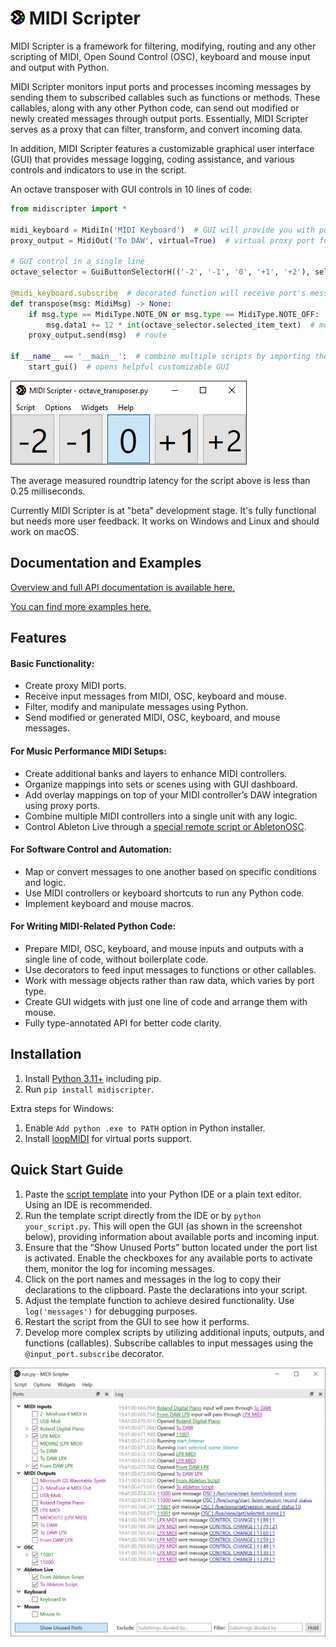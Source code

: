 # <img src="https://raw.githubusercontent.com/Maboroshy/midi-scripter/master/docs/icon.svg" width="23"/> MIDI Scripter

MIDI Scripter is a framework for filtering, modifying, routing and any other
scripting of MIDI, Open Sound Control (OSC), keyboard and mouse input and
output with Python.

MIDI Scripter monitors input ports and processes incoming messages 
by sending them to subscribed callables such as functions or methods. 
These callables, along with any other Python code, can send out modified 
or newly created messages through output ports. Essentially, MIDI Scripter 
serves as a proxy that can filter, transform, and convert incoming data.

In addition, MIDI Scripter features a customizable graphical user interface (GUI) 
that provides message logging, coding assistance, 
and various controls and indicators to use in the script.

An octave transposer with GUI controls in 10 lines of code:

``` python
from midiscripter import *

midi_keyboard = MidiIn('MIDI Keyboard')  # GUI will provide you with port names
proxy_output = MidiOut('To DAW', virtual=True)  # virtual proxy port for output

# GUI control in a single line
octave_selector = GuiButtonSelectorH(('-2', '-1', '0', '+1', '+2'), select='0')

@midi_keyboard.subscribe  # decorated function will receive port's messages
def transpose(msg: MidiMsg) -> None:
	if msg.type == MidiType.NOTE_ON or msg.type == MidiType.NOTE_OFF:  # filter
		msg.data1 += 12 * int(octave_selector.selected_item_text)  # modify
	proxy_output.send(msg)  # route

if __name__ == '__main__':  # combine multiple scripts by importing them
	start_gui()  # opens helpful customizable GUI
```

![Screenshot after some widget arrangement](https://github.com/Maboroshy/midi-scripter/blob/master/examples/octave_transposer/screenshot.png?raw=true)

The average measured roundtrip latency for the script above is less than 0.25 
milliseconds.

Currently MIDI Scripter is at "beta" development stage. It's fully
functional but needs more user feedback. It works on Windows and Linux and
should work on macOS.

## Documentation and Examples

[Overview and full API documentation is available here.](https://maboroshy.github.io/midi-scripter)

[You can find more examples here.](https://github.com/Maboroshy/midi-scripter/tree/master/examples)


## Features

#### Basic Functionality:

- Create proxy MIDI ports.
- Receive input messages from MIDI, OSC, keyboard and mouse.
- Filter, modify and manipulate messages using Python.
- Send modified or generated MIDI, OSC, keyboard, and mouse messages.

#### For Music Performance MIDI Setups:

- Create additional banks and layers to enhance MIDI controllers.
- Organize mappings into sets or scenes using with GUI dashboard.
- Add overlay mappings on top of your MIDI controller’s DAW integration 
  using proxy ports.
- Combine multiple MIDI controllers into a single unit with any logic.
- Control Ableton Live through a [special remote script or AbletonOSC]().

#### For Software Control and Automation:

- Map or convert messages to one another based on specific conditions and logic.
- Use MIDI controllers or keyboard shortcuts to run any Python code.
- Implement keyboard and mouse macros.

#### For Writing MIDI-Related Python Code:

- Prepare MIDI, OSC, keyboard, and mouse inputs and outputs with a single line of code, without boilerplate code.
- Use decorators to feed input messages to functions or other callables.
- Work with message objects rather than raw data, which varies by port type.
- Create GUI widgets with just one line of code and arrange them with mouse.
- Fully type-annotated API for better code clarity.

## Installation

1. Install [Python 3.11+](https://www.python.org/downloads/) including pip.
2. Run `pip install midiscripter`.

Extra steps for Windows:

1. Enable `Add python .exe to PATH` option in Python installer.
2. Install [loopMIDI](https://www.tobias-erichsen.de/software/loopmidi.html) 
   for virtual ports support.

## Quick Start Guide

1. Paste the [script template](examples/script_template.py) into your Python IDE or a plain text editor. Using an IDE is recommended.
2. Run the template script directly from the IDE or by `python your_script.py`. This will open the GUI (as shown in the screenshot below), providing information about available ports and incoming input.
3. Ensure that the “Show Unused Ports” button located under the port list is activated. Enable the checkboxes for any available ports to activate them, monitor the log for incoming messages.
4. Click on the port names and messages in the log to copy their 
   declarations to the clipboard. Paste the declarations into your script.
5. Adjust the template function to achieve desired functionality. Use `log('messages')` for debugging purposes.
6. Restart the script from the GUI to see how it performs.
7. Develop more complex scripts by utilizing additional inputs, outputs, and functions (callables). Subscribe callables to input messages using the `@input_port.subscribe` decorator.

![Screenshot](https://github.com/Maboroshy/midi-scripter/blob/master/docs/screenshot.png?raw=true)
